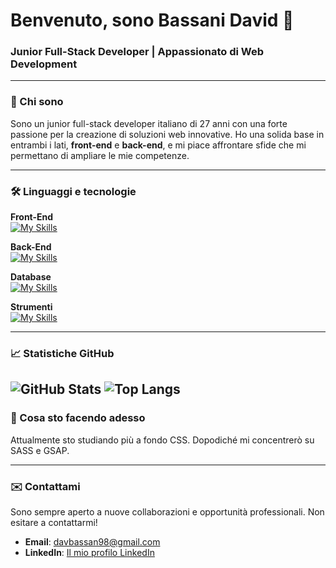 # Benvenuto, sono Bassani David 👋

### Junior Full-Stack Developer | Appassionato di Web Development

---

### 🌟 Chi sono

Sono un junior full-stack developer italiano di 27 anni con una forte passione per la creazione di soluzioni web innovative. Ho una solida base in entrambi i lati, **front-end** e **back-end**, e mi piace affrontare sfide che mi permettano di ampliare le mie competenze.

---

### 🛠️ Linguaggi e tecnologie

**Front-End** <br>
[![My Skills](https://skillicons.dev/icons?i=html,css,javascript)](https://skillicons.dev)

**Back-End** <br>
[![My Skills](https://skillicons.dev/icons?i=nodejs,php,laravel)](https://skillicons.dev)

**Database** <br>
[![My Skills](https://skillicons.dev/icons?i=mysql)](https://skillicons.dev)

**Strumenti** <br>
[![My Skills](https://skillicons.dev/icons?i=git,github)](https://skillicons.dev)

---

### 📈 Statistiche GitHub

![GitHub Stats](https://github-readme-stats.vercel.app/api?username=BassaniDavid&show_icons=true&theme=dark) ![Top Langs](https://github-readme-stats.vercel.app/api/top-langs/?username=BassaniDavid&layout=compact&theme=dark)
---

### 🚀 Cosa sto facendo adesso

Attualmente sto studiando più a fondo CSS. Dopodiché mi concentrerò su SASS e GSAP.

---

### ✉️ Contattami

Sono sempre aperto a nuove collaborazioni e opportunità professionali. Non esitare a contattarmi!

* **Email**: davbassan98@gmail.com
* **LinkedIn**: [Il mio profilo LinkedIn](https://www.linkedin.com/in/david-bassani)
